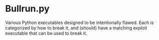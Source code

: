 # Bullrun.py
Various Python executables designed to be intentionally flawed. Each is categorized by how to break it, and (should) have a matching exploit executable that can be used to break it.



